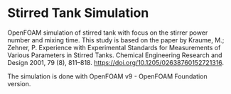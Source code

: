 # Stirred Tank Simulation

OpenFOAM simulation of stirred tank with focus on the stirrer power number and mixing time. This study is based on the paper by Kraume, M.; Zehner, P. Experience with Experimental Standards for Measurements of Various Parameters in Stirred Tanks. Chemical Engineering Research and Design 2001, 79 (8), 811–818. https://doi.org/10.1205/02638760152721316.

The simulation is done with OpenFOAM v9 - OpenFOAM Foundation version.
